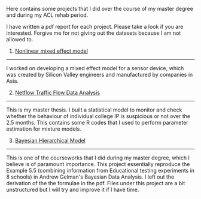 Here contains some projects that I did over the course of my master degree and during my ACL rehab period.

I have written a pdf report for each project. Please take a look if you are interested. 
Forgive me for not giving out the datasets because I am not allowed to. 


1. [Nonlinear mixed effect model](https://github.com/thomastskng/Stats-Project/tree/master/Nonlinear-Regressions-and-mixed-effects-models)
----------------------------------
I worked on developing a mixed effect model for a sensor device, which was created by Silicon Valley engineers and manufactured by companies in Asia. 

2. [Netflow Traffic Flow Data Analysis](https://github.com/thomastskng/Stats-Project/tree/master/master-thesis)
---------------------------------------
This is my master thesis. I built a statistical model to monitor and check whether the behaviour of individual college IP is suspicious or not over the 2.5 months.
This contains some R codes that I used to perform parameter estimation for mixture models. 

3. [Bayesian Hierarchical Model](https://github.com/thomastskng/Stats-Project/tree/master/Bayesian-stats)
-----------------------------------
This is one of the courseworks that I did during my master degree, which I believe is of paramount importance. This project essentially reproduce the Example 5.5 (combining information from Educational testing experiments in 8 schools) in Andrew Gelman's Bayesian Data Analysis. I left out the derivation of the the formulae in the pdf. Files under this project are a bit unstructured but I will try and improve it if I have time. 





